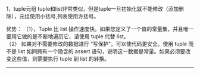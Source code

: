 1，tuple元组
tuple和list非常类似，但是tuple一旦初始化就不能修改（添加删除），元组使用小括号,列表使用方括号。  

优势： 
（1），Tuple 比 list 操作速度快。如果您定义了一个值的常量集，并且唯一要用它做的是不断地遍历它，请使用 tuple 代替 list。  
（2）
如果对不需要修改的数据进行 “写保护”，可以使代码更安全。使用 tuple 而不是 list 如同拥有一个隐含的 assert 语句，说明这一数据是常量。如果必须要改变这些值，则需要执行 tuple 到 list 的转换。


----------

